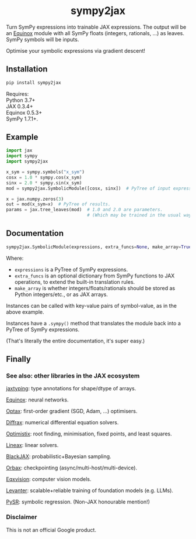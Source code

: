 <h1 align="center">sympy2jax</h1>

Turn SymPy expressions into trainable JAX expressions. The output will be an [Equinox](https://github.com/patrick-kidger/equinox) module with all SymPy floats (integers, rationals, ...) as leaves. SymPy symbols will be inputs.

Optimise your symbolic expressions via gradient descent!

## Installation

```bash
pip install sympy2jax
```

Requires:  
Python 3.7+  
JAX 0.3.4+  
Equinox 0.5.3+  
SymPy 1.7.1+.

## Example

```python
import jax
import sympy
import sympy2jax

x_sym = sympy.symbols("x_sym")
cosx = 1.0 * sympy.cos(x_sym)
sinx = 2.0 * sympy.sin(x_sym)
mod = sympy2jax.SymbolicModule([cosx, sinx])  # PyTree of input expressions

x = jax.numpy.zeros(3)
out = mod(x_sym=x)  # PyTree of results.
params = jax.tree_leaves(mod)  # 1.0 and 2.0 are parameters.
                               # (Which may be trained in the usual way for Equinox.)
```

## Documentation

```python
sympy2jax.SymbolicModule(expressions, extra_funcs=None, make_array=True)
```

Where:
- `expressions` is a PyTree of SymPy expressions.
- `extra_funcs` is an optional dictionary from SymPy functions to JAX operations, to extend the built-in translation rules.
- `make_array` is whether integers/floats/rationals should be stored as Python integers/etc., or as JAX arrays.

Instances can be called with key-value pairs of symbol-value, as in the above example.

Instances have a `.sympy()` method that translates the module back into a PyTree of SymPy expressions.

(That's literally the entire documentation, it's super easy.)

## Finally

### See also: other libraries in the JAX ecosystem

[jaxtyping](https://github.com/google/jaxtyping): type annotations for shape/dtype of arrays.

[Equinox](https://github.com/patrick-kidger/equinox): neural networks.

[Optax](https://github.com/deepmind/optax): first-order gradient (SGD, Adam, ...) optimisers.

[Diffrax](https://github.com/patrick-kidger/diffrax): numerical differential equation solvers.

[Optimistix](https://github.com/patrick-kidger/optimistix): root finding, minimisation, fixed points, and least squares.

[Lineax](https://github.com/google/lineax): linear solvers.

[BlackJAX](https://github.com/blackjax-devs/blackjax): probabilistic+Bayesian sampling.

[Orbax](https://github.com/google/orbax): checkpointing (async/multi-host/multi-device).

[Eqxvision](https://github.com/paganpasta/eqxvision): computer vision models.

[Levanter](https://github.com/stanford-crfm/levanter): scalable+reliable training of foundation models (e.g. LLMs).

[PySR](https://github.com/milesCranmer/PySR): symbolic regression. (Non-JAX honourable mention!)

### Disclaimer

This is not an official Google product.
